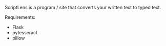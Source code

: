 ScriptLens is a program / site that converts your written text to typed text.

Requirements:
- Flask
- pytesseract
- pillow
